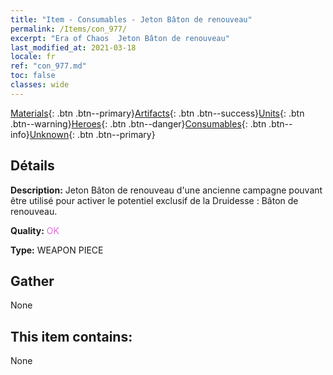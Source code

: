 ```yaml
---
title: "Item - Consumables - Jeton Bâton de renouveau"
permalink: /Items/con_977/
excerpt: "Era of Chaos  Jeton Bâton de renouveau"
last_modified_at: 2021-03-18
locale: fr
ref: "con_977.md"
toc: false
classes: wide
---
```

 [Materials](/fr/Items/){: .btn .btn--primary}[Artifacts](/fr/Items/Artifacts/){: .btn .btn--success}[Units](/fr/Items/Units/){: .btn .btn--warning}[Heroes](/fr/Items/Heroes/){: .btn .btn--danger}[Consumables](/fr/Items/Consumables/){: .btn .btn--info}[Unknown](/fr/Items/Unknown/){: .btn .btn--primary}

## Détails
 **Description:** Jeton Bâton de renouveau d'une ancienne campagne pouvant être utilisé pour activer le potentiel exclusif de la Druidesse : Bâton de renouveau.

 **Quality:** <span style="color: #DA70D6">OK</span>

 **Type:** WEAPON PIECE

## Gather

  None

## This item contains:

  None

